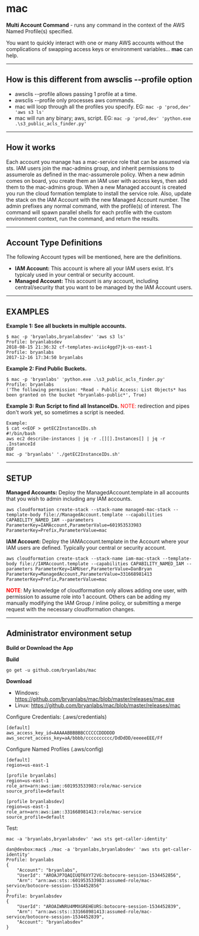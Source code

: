 # mac
**Multi Account Command** - runs any command in the context of the AWS Named Profile(s) specified.


You want to quickly interact with one or many AWS accounts without the complications of swapping access keys or environment variables... **mac** can help.

------------
How is this different from awsclis --profile option
------------
* awsclis --profile allows passing 1 profile at a time.  
* awsclis --profile only processes aws commands.  
* mac will loop through all the profiles you specify. EG:  ````mac -p 'prod,dev' 'aws s3 ls'````
* mac will run any binary; aws, script. EG: ````mac -p 'prod,dev' 'python.exe .\s3_public_acls_finder.py'````

------------
How it works
------------
Each account you manage has a mac-service role that can be assumed via sts. IAM users join the mac-admins group, and inherit permissions to assumerole as defined in the mac-assumerole policy. When a new admin comes on board, you create them an IAM user with access keys, then add them to the mac-admins group. When a new Managed account is created you run the cloud formation template to install the service role. Also, update the stack on the IAM Account with the new Managed Account number. The admin prefixes any normal command, with the profile(s) of interest. The command will spawn parallel shells for each profile with the custom environment context, run the command,  and return the results.

------------
Account Type Definitions
------------
The following Account types will be mentioned, here are the definitions.
* **IAM Account:** This account is where all your IAM users exist. It's typicaly used in your central or security account.  
* **Managed Account:** This account is any account, including central/security that you want to be managed by the IAM Account users.  

------------
EXAMPLES 
------------

**Example 1: See all buckets in multiple accounts.**

````
$ mac -p 'bryanlabs,bryanlabsdev' 'aws s3 ls'
Profile: bryanlabsdev
2018-08-15 21:36:32 cf-templates-aviic4ggd7jk-us-east-1
Profile: bryanlabs
2017-12-16 17:34:50 bryanlabs
````
**Example 2: Find Public Buckets.**
````
$ mac -p 'bryanlabs' 'python.exe .\s3_public_acls_finder.py'
Profile: bryanlabs
('The following permission: *Read - Public Access: List Objects* has been granted on the bucket *bryanlabs-public*', True)
````

**Example 3: Run Script to find all InstanceIDs.**
<span style="color:red">NOTE: </span> redirection and pipes don't work yet, so sometimes a script is needed.

````
Example:
$ cat <<EOF > getEC2InstanceIDs.sh
#!/bin/bash
aws ec2 describe-instances | jq -r .[][].Instances[] | jq -r .InstanceId
EOF
mac -p 'bryanlabs' './getEC2InstanceIDs.sh'
````


------------
SETUP
------------

**Managed Accounts:** Deploy the ManagedAccount.template in all accounts that you wish to admin including any IAM accounts.  

````
aws cloudformation create-stack --stack-name managed-mac-stack --template-body file://ManagedAccount.template --capabilities CAPABILITY_NAMED_IAM --parameters ParameterKey=IAMAccount,ParameterValue=601953533983 ParameterKey=Prefix,ParameterValue=mac
````


**IAM Account:** Deploy the IAMAccount.template in the Account where your IAM users are defined. Typically your central or security account.   

````
aws cloudformation create-stack --stack-name iam-mac-stack --template-body file://IAMAccount.template --capabilities CAPABILITY_NAMED_IAM --parameters ParameterKey=IAMUser,ParameterValue=DanBryan ParameterKey=ManagedAccount,ParameterValue=331668981413 ParameterKey=Prefix,ParameterValue=mac
````

<span style="color:red">**NOTE**: </span> My knowledge of cloudformation only allows adding one user, with permission to assume role into 1 account. Others can be adding my manually modifying the IAM Group / inline policy, or submitting a merge request with the necessary cloudformation changes.

------------
Administrator environment setup
------------

**Build or Download the App**

**Build**
````
go get -u github.com/bryanlabs/mac
````

**Download**
* Windows: https://github.com/bryanlabs/mac/blob/master/releases/mac.exe  
* Linux: https://github.com/bryanlabs/mac/blob/master/releases/mac  

Configure Credentials: (.aws/credentials)

````
[default]
aws_access_key_id=AAAAABBBBBBCCCCCCDDDDDD
aws_secret_access_key=aA/bbbb/cccccccccc/DdDdDD/eeeeeEEE/Ff
````

Configure Named Profiles (.aws/config)
````
[default]
region=us-east-1

[profile bryanlabs]
region=us-east-1
role_arn=arn:aws:iam::601953533983:role/mac-service
source_profile=default

[profile bryanlabsdev]
region=us-east-1
role_arn=arn:aws:iam::331668981413:role/mac-service
source_profile=default
````
Test:
````
mac -a 'bryanlabs,bryanlabsdev' 'aws sts get-caller-identity'

dan@devbox:mac$ ./mac -a 'bryanlabs,bryanlabsdev' 'aws sts get-caller-identity'
Profile: bryanlabs
{
    "Account": "bryanlabs",
    "UserId": "AROAJP7QAQIUQT6XY72VG:botocore-session-1534452856",
    "Arn": "arn:aws:sts::601953533983:assumed-role/mac-service/botocore-session-1534452856"
}
Profile: bryanlabsdev
{
    "UserId": "AROAIWNRU4MMXGREHEURS:botocore-session-1534452839",
    "Arn": "arn:aws:sts::331668981413:assumed-role/mac-service/botocore-session-1534452839",
    "Account": "bryanlabsdev"
}
````
